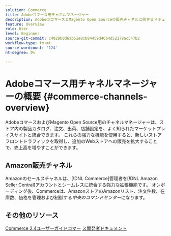 ```yaml
---
solution: Commerce
title: Adobeコマース用チャネルマネージャー
description: AdobeのコマースとMagento Open Sourceの販売チャネルに関するドキュメントを参照します。
feature: Overview
role: User
level: Beginner
source-git-commit: c4029b0d6ab51e0cb84459d46b4d52178ac547b2
workflow-type: tm+mt
source-wordcount: '124'
ht-degree: 0%

---
```



# Adobeコマース用チャネルマネージャーの概要 {#commerce-channels-overview}

AdobeコマースおよびMagento Open Source用のチャネルマネージャーは、ストア内の製品カタログ、注文、出荷、店舗設定を、よく知られたマーケットプレイスサイトと統合できます。 これらの強力な機能を使用すると、新しいストアフロントトラフィックを取得し、追加のWebストアへの販売を拡大することで、売上高を増やすことができます。

## Amazon販売チャネル

Amazonのセールスチャネルは、[!DNL Commerce]管理者を[!DNL Amazon Seller Central]アカウントとシームレスに統合する強力な拡張機能です。 オンボーディング後、Commerceは、AmazonストアのAmazonリスト、注文件数、在庫数、価格を管理および制御する&#x200B;_中央のコマンドセンター_&#x200B;になります。

## その他のリソース

[Commerce 2.4ユーザーガイドコマー](https://docs.magento.com/user-guide/)
[ス開発者ドキュメント](https://devdocs.magento.com/)

